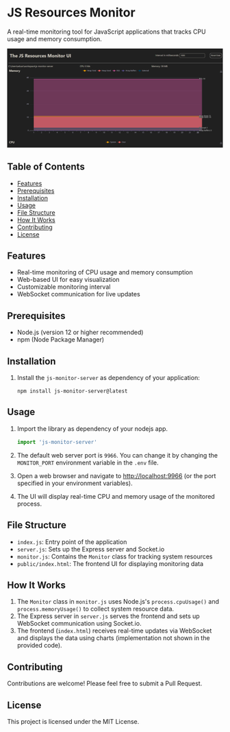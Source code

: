 # JS Resources Monitor

A real-time monitoring tool for JavaScript applications that tracks CPU usage and memory consumption.

![JS Monitor Server](https://github.com/EduardoPetrini/js-monitor-server/blob/f69ad90921e73cf2f5d2c0a69fbc8b3ba0c2d5bd/docs/ss.png?raw=true)

## Table of Contents
- [Features](#features)
- [Prerequisites](#prerequisites)
- [Installation](#installation)
- [Usage](#usage)
- [File Structure](#file-structure)
- [How It Works](#how-it-works)
- [Contributing](#contributing)
- [License](#license)

## Features

- Real-time monitoring of CPU usage and memory consumption
- Web-based UI for easy visualization
- Customizable monitoring interval
- WebSocket communication for live updates

## Prerequisites

- Node.js (version 12 or higher recommended)
- npm (Node Package Manager)

## Installation

1. Install the `js-monitor-server` as dependency of your application:
   ```
   npm install js-monitor-server@latest
   ```



## Usage

1. Import the library as dependency of your nodejs app. 
   ```javascript
   import 'js-monitor-server'
   ```

2. The default web server port is `9966`. You can change it by changing the `MONITOR_PORT` environment variable in the `.env` file.

3. Open a web browser and navigate to [http://localhost:9966](http://localhost:9966) (or the port specified in your environment variables).

4. The UI will display real-time CPU and memory usage of the monitored process.

## File Structure

- `index.js`: Entry point of the application
- `server.js`: Sets up the Express server and Socket.io
- `monitor.js`: Contains the `Monitor` class for tracking system resources
- `public/index.html`: The frontend UI for displaying monitoring data

## How It Works

1. The `Monitor` class in `monitor.js` uses Node.js's `process.cpuUsage()` and `process.memoryUsage()` to collect system resource data.
2. The Express server in `server.js` serves the frontend and sets up WebSocket communication using Socket.io.
3. The frontend (`index.html`) receives real-time updates via WebSocket and displays the data using charts (implementation not shown in the provided code).

## Contributing

Contributions are welcome! Please feel free to submit a Pull Request.

## License

This project is licensed under the MIT License.
